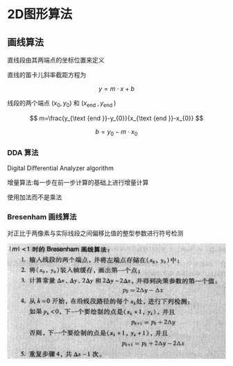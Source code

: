 # 2D图形算法

## 画线算法

直线段由其两端点的坐标位置来定义

直线的笛卡儿斜率截距方程为

$$
y=m \cdot x+b
$$

线段的两个端点  $\left(x_{0}, y_{0}\right)$  和  $\left(x_{\text {end }}, y_{\text {end }}\right)$

$$
m=\frac{y_{\text {end }}-y_{0}}{x_{\text {end }}-x_{0}}
$$

$$
b=y_{0}-m \cdot x_{0}
$$

### DDA 算法

Digital Differential Analyzer algorithm

增量算法:每一步在前一步计算的基础上进行增量计算

使用加法而不是乘法

### Bresenham 画线算法

对正比于两像素与实际线段之间偏移比值的整型参数进行符号检测

![](PasteImage/2023-09-27-17-48-08.png)

